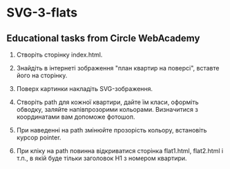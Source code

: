 # SVG-3-flats

## Educational tasks from Circle WebAcademy

1. Створіть сторінку index.html.

2. Знайдіть в інтернеті зображення "план квартир на поверсі", вставте його на сторінку.

3. Поверх картинки накладіть SVG-зображення.

4. Створіть path для кожної квартири, дайте їм класи, оформіть обводку, заляйте напівпрозорими кольорами. Визначитися з координатами вам допоможе фотошоп.

5. При наведенні на path змінюйте прозорість кольору, встановіть курсор pointer.

6. При кліку на path повинна відкриватися сторінка flat1.html, flat2.html і т.п., в якій буде тільки заголовок H1 з номером квартири.